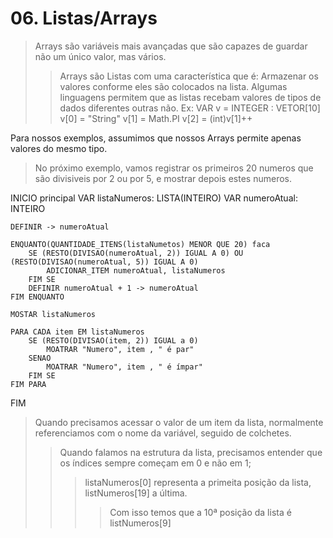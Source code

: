 # 06. Listas/Arrays
> Arrays são variáveis mais avançadas que são capazes de guardar não um único valor, mas vários.
>> Arrays são Listas com uma característica que é: Armazenar os valores conforme eles são colocados na lista.
Algumas linguagens permitem que as listas recebam valores de tipos de dados diferentes outras não.
Ex: 
VAR v = INTEGER : VETOR[10]
v[0] = "String"
v[1] = Math.PI
v[2] = (int)v[1]++

Para nossos exemplos, assumimos que nossos Arrays permite apenas valores do mesmo tipo.
> No próximo exemplo, vamos registrar os primeiros 20 numeros que são divisiveis por 2 ou por 5,
> e mostrar depois estes numeros.

INICIO principal
    VAR listaNumeros: LISTA(INTEIRO)
    VAR numeroAtual: INTEIRO

    DEFINIR -> numeroAtual

    ENQUANTO(QUANTIDADE_ITENS(listaNumetos) MENOR QUE 20) faca
        SE (RESTO(DIVISAO(numeroAtual, 2)) IGUAL A 0) OU (RESTO(DIVISAO(numeroAtual, 5)) IGUAL A 0)
            ADICIONAR_ITEM numeroAtual, listaNumeros
        FIM SE
        DEFINIR numeroAtual + 1 -> numeroAtual
    FIM ENQUANTO

    MOSTAR listaNumeros

    PARA CADA item EM listaNumeros
        SE (RESTO(DIVISAO(item, 2)) IGUAL a 0)
            MOATRAR "Numero", item , " é par"
        SENAO
            MOATRAR "Numero", item , " é ímpar"
        FIM SE
    FIM PARA
FIM

> Quando precisamos acessar o valor de um item da lista, normalmente referenciamos com o nome da variável,
seguido de colchetes.
>> Quando falamos na estrutura da lista, precisamos entender que os índices sempre começam em 0 e não em 1;
>>> listaNumeros[0] representa a primeita posição da lista, listNumeros[19] a última.
>>>> Com isso temos que a 10ª posição da lista é listNumeros[9]
